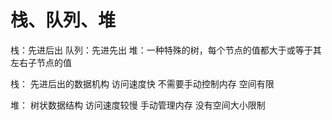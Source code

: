 # 栈、队列、堆


栈：先进后出
队列：先进先出
堆：一种特殊的树，每个节点的值都大于或等于其左右子节点的值

栈：
先进后出的数据机构
访问速度快
不需要手动控制内存
空间有限

堆：
树状数据结构
访问速度较慢
手动管理内存
没有空间大小限制
